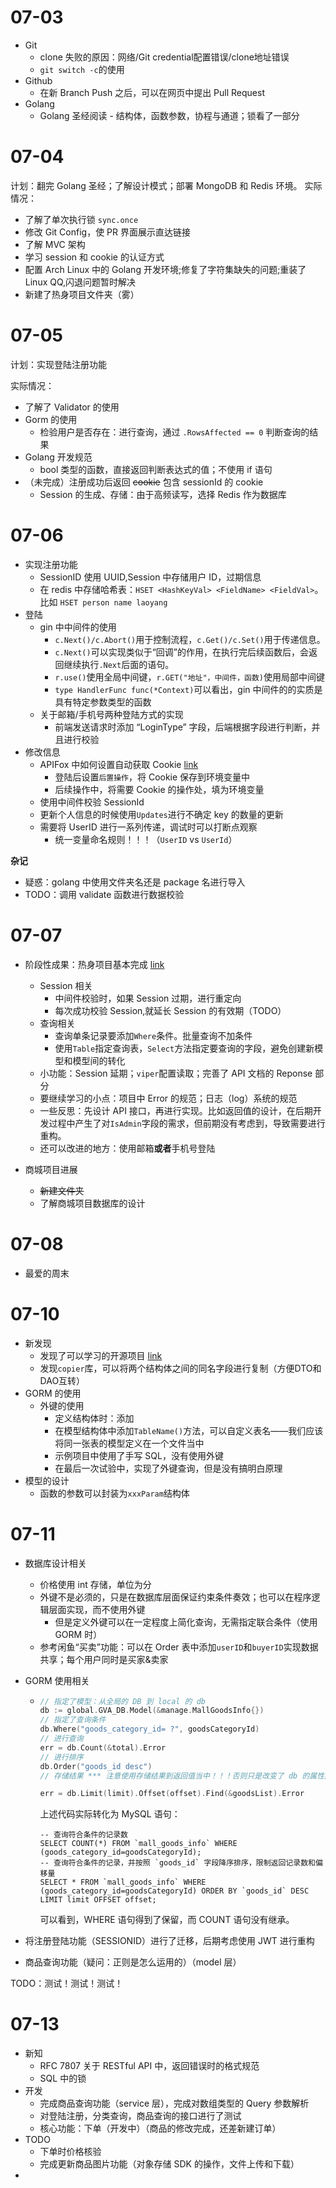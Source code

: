 # 07-03

-   Git
    -   clone 失败的原因：网络/Git credential配置错误/clone地址错误
    -   `git switch -c`的使用
-   Github
    -   在新 Branch Push 之后，可以在网页中提出 Pull Request
-   Golang 
    -   Golang 圣经阅读 - 结构体，函数参数，协程与通道；锁看了一部分

# 07-04

计划：翻完 Golang 圣经；了解设计模式；部署 MongoDB 和 Redis 环境。
实际情况：
-   了解了单次执行锁 `sync.once`
-   修改 Git Config，使 PR 界面展示直达链接
-   了解 MVC 架构
-   学习 session 和 cookie 的认证方式
-   配置 Arch Linux 中的 Golang 开发环境;修复了字符集缺失的问题;重装了 Linux QQ,闪退问题暂时解决
-   新建了热身项目文件夹（雾）

# 07-05

计划：实现登陆注册功能

实际情况：
-  了解了 Validator 的使用
-  Gorm 的使用
   -  检验用户是否存在：进行查询，通过 `.RowsAffected == 0` 判断查询的结果
-  Golang 开发规范
   -  bool 类型的函数，直接返回判断表达式的值；不使用 if 语句
-  （未完成）注册成功后返回 ~~cookie~~ 包含 sessionId 的 cookie
   -  Session 的生成、存储：由于高频读写，选择 Redis 作为数据库

# 07-06

-   实现注册功能
    -   SessionID 使用 UUID,Session 中存储用户 ID，过期信息
    -   在 redis 中存储哈希表：`HSET <HashKeyVal> <FieldName> <FieldVal>`。比如 `HSET person name laoyang`
-   登陆
    -   gin 中中间件的使用
        -   `c.Next()/c.Abort()`用于控制流程，`c.Get()/c.Set()`用于传递信息。
        -   `c.Next()`可以实现类似于“回调”的作用，在执行完后续函数后，会返回继续执行`.Next`后面的语句。
        -   `r.use()`使用全局中间键，`r.GET("地址"，中间件，函数)`使用局部中间键 
        -   `type HandlerFunc func(*Context)`可以看出，gin 中间件的的实质是具有特定参数类型的函数
    -   关于邮箱/手机号两种登陆方式的实现
        -   前端发送请求时添加 “LoginType” 字段，后端根据字段进行判断，并且进行校验
-   修改信息
    -   APIFox 中如何设置自动获取 Cookie [link](https://apifox.com/blog/cookies-and-token/)
        -   登陆后设置`后置操作`，将 Cookie 保存到环境变量中
        -   后续操作中，将需要 Cookie 的操作处，填为环境变量
    -   使用中间件校验 SessionId
    -   更新个人信息的时候使用`Updates`进行不确定 key 的数量的更新
    -   需要将 UserID 进行一系列传递，调试时可以打断点观察
        -   统一变量命名规则！！！（`UserID` vs `UserId`）


**杂记**
-   疑惑：golang 中使用文件夹名还是 package 名进行导入
-   TODO：调用 validate 函数进行数据校验

# 07-07

-   阶段性成果：热身项目基本完成 [link](https://github.com/FirwoodLin/Projects-BingyanSummer2023/tree/main/WarmUp)
    -   Session 相关
        -   中间件校验时，如果 Session 过期，进行重定向
        -   每次成功校验 Session,就延长 Session 的有效期（TODO）   
    -   查询相关
        -   查询单条记录要添加`Where`条件。批量查询不加条件
        -   使用`Table`指定查询表，`Select`方法指定要查询的字段，避免创建新模型和模型间的转化
    -   小功能：Session 延期；`viper`配置读取；完善了 API 文档的 Reponse 部分
    -   要继续学习的小点：项目中 Error 的规范；日志（log）系统的规范
    -   一些反思：先设计 API 接口，再进行实现。比如返回值的设计，在后期开发过程中产生了对`IsAdmin`字段的需求，但前期没有考虑到，导致需要进行重构。
    -   还可以改进的地方：使用邮箱**或者**手机号登陆

-   商城项目进展
    -   ~~新建文件夹~~
    -   了解商城项目数据库的设计

# 07-08

-   最爱的周末

# 07-10

- 新发现
  - 发现了可以学习的开源项目 [link](https://github.com/newbee-ltd/newbee-mall-api-go)
  - 发现`copier`库，可以将两个结构体之间的同名字段进行复制（方便DTO和DAO互转）
- GORM 的使用
  - 外键的使用
    - 定义结构体时：添加
    - 在模型结构体中添加`TableName()`方法，可以自定义表名——我们应该将同一张表的模型定义在一个文件当中
    - 示例项目中使用了手写 SQL，没有使用外键
    - 在最后一次试验中，实现了外键查询，但是没有搞明白原理
- 模型的设计
  - 函数的参数可以封装为`xxxParam`结构体

# 07-11

- 数据库设计相关

  - 价格使用 int 存储，单位为分
  - 外键不是必须的，只是在数据库层面保证约束条件奏效；也可以在程序逻辑层面实现，而不使用外键
    - 但是定义外键可以在一定程度上简化查询，无需指定联合条件（使用 GORM 时）
  - 参考闲鱼“买卖”功能：可以在 Order 表中添加`userID`和`buyerID`实现数据共享；每个用户同时是买家&卖家

- GORM 使用相关

  - ```go
    // 指定了模型：从全局的 DB 到 local 的 db
    db := global.GVA_DB.Model(&manage.MallGoodsInfo{})
    // 指定了查询条件
    db.Where("goods_category_id= ?", goodsCategoryId)
    // 进行查询
    err = db.Count(&total).Error
    // 进行排序
    db.Order("goods_id desc")
    // 存储结果 *** 注意使用存储结果到返回值当中！！！否则只是改变了 db 的属性而已

    err = db.Limit(limit).Offset(offset).Find(&goodsList).Error
    ```

    上述代码实际转化为 MySQL 语句：

    ```mysql
    -- 查询符合条件的记录数
    SELECT COUNT(*) FROM `mall_goods_info` WHERE (goods_category_id=goodsCategoryId);
    -- 查询符合条件的记录，并按照 `goods_id` 字段降序排序，限制返回记录数和偏移量
    SELECT * FROM `mall_goods_info` WHERE (goods_category_id=goodsCategoryId) ORDER BY `goods_id` DESC LIMIT limit OFFSET offset;
    ```

    可以看到，WHERE 语句得到了保留，而 COUNT 语句没有继承。


- 将注册登陆功能（SESSIONID）进行了迁移，后期考虑使用 JWT 进行重构

- 商品查询功能（疑问：正则是怎么运用的）（model 层）

TODO：测试！测试！测试！

# 07-13

- 新知
  - RFC 7807 关于 RESTful API 中，返回错误时的格式规范
  - SQL 中的锁
- 开发
  - 完成商品查询功能（service 层），完成对数组类型的 Query 参数解析
  - 对登陆注册，分类查询，商品查询的接口进行了测试
  - 核心功能：下单（开发中）（商品的修改完成，还差新建订单）
- TODO
  - 下单时价格核验
  - 完成更新商品图片功能（对象存储 SDK 的操作，文件上传和下载）
-
